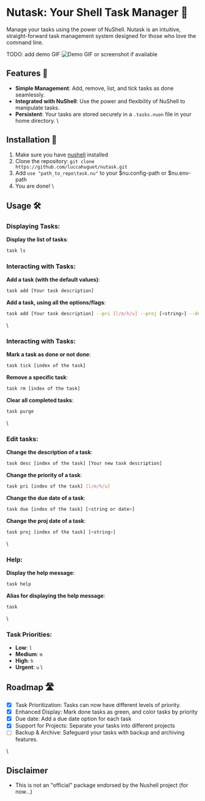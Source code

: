 # Nutask: Your Shell Task Manager 🌰

Manage your tasks using the power of NuShell. Nutask is an intuitive, straight-forward task management system designed for those who love the command line.

TODO: add demo GIF
![Demo GIF or screenshot if available](path-to-demo-image.gif)

## Features 🚀
- **Simple Management**: Add, remove, list, and tick tasks as done seamlessly.
- **Integrated with NuShell**: Use the power and flexibility of NuShell to manipulate tasks.
- **Persistent**: Your tasks are stored securely in a `.tasks.nuon` file in your home directory.
\\
## Installation 💽
1. Make sure you have [nushell](https://www.nushell.sh) installed 
2. Clone the repository: `git clone https://github.com/luccahuguet/nutask.git`
3. Add `use "path_to_repo\task.nu"` to your $nu.config-path or $nu.env-path
4. You are done!
   \\
## Usage 🛠️

### Displaying Tasks:
**Display the list of tasks**: 
```bash
task ls
```
### Interacting with Tasks:
**Add a task (with the default values)**: 
```bash
task add [Your task description]
```
**Add a task, using all the options/flags**: 
```bash
task add [Your task description] --pri [l/m/h/u] --proj [<string>] --due <string or date>
```

\\
### Interacting with Tasks:
**Mark a task as done or not done**: 
```bash
task tick [index of the task]
```
**Remove a specific task**: 
```bash
task rm [index of the task]
```
**Clear all completed tasks**: 
```bash
task purge
```
\\  
### Edit tasks:
**Change the description of a task**: 
```bash
task desc [index of the task] [Your new task description]
```
**Change the priority of a task**: 
```bash
task pri [index of the task] [l/m/h/u]
```
**Change the due date of a task**: 
```bash
task due [index of the task] [<string or date>]
```
**Change the proj date of a task**: 
```bash
task proj [index of the task] [<string>]
```

\\
### Help:
**Display the help message**: 
```bash
task help
```
**Alias for displaying the help message**: 
```bash
task 
```
\\
### Task Priorities:
- **Low**: `l`
- **Medium**: `m`
- **High**: `h`
- **Urgent**: `u`
\\
## Roadmap 🛣️
- [x] Task Prioritization: Tasks can now have different levels of priority.
- [x] Enhanced Display: Mark done tasks as green, and color tasks by priority
- [x] Due date: Add a due date option for each task
- [x] Support for Projects: Separate your tasks into different projects
- [ ] Backup & Archive: Safeguard your tasks with backup and archiving features.

\\
## Disclaimer
- This is not an "official" package endorsed by the Nushell project (for now...)
